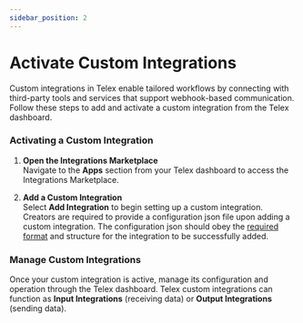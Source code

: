 ```yaml
---
sidebar_position: 2
---
```


# Activate Custom Integrations

Custom integrations in Telex enable tailored workflows by connecting with third-party tools and services that support webhook-based communication. Follow these steps to add and activate a custom integration from the Telex dashboard.

### Activating a Custom Integration

1. **Open the Integrations Marketplace**  
   Navigate to the **Apps** section from your Telex dashboard to access the Integrations Marketplace.

2. **Add a Custom Integration**  
   Select **Add Integration** to begin setting up a custom integration. Creators are required to provide a configuration json file upon adding a custom integration. The configuration json should obey the [required format](../custom-integrations/creating_integration.md) and structure for the integration to be successfully added.

### Manage Custom Integrations
Once your custom integration is active, manage its configuration and operation through the Telex dashboard. Telex custom integrations can function as **Input Integrations** (receiving data) or **Output Integrations** (sending data).
